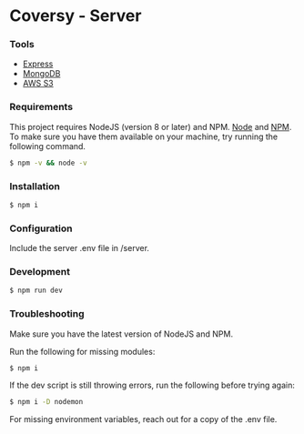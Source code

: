 # Coversy - Server

### Tools

-   [Express](https://www.npmjs.com/package/express)
-   [MongoDB](https://www.mongodb.com)
-   [AWS S3](https://aws.amazon.com/s3/)

### Requirements

This project requires NodeJS (version 8 or later) and NPM.
[Node](http://nodejs.org/) and [NPM](https://npmjs.org/).
To make sure you have them available on your machine,
try running the following command.

```sh
$ npm -v && node -v
```

### Installation

```sh
$ npm i
```

### Configuration

Include the server .env file in /server.

### Development

```sh
$ npm run dev
```

### Troubleshooting

Make sure you have the latest version of NodeJS and NPM.

Run the following for missing modules:

```sh
$ npm i
```

If the dev script is still throwing errors, run the following before trying again:

```sh
$ npm i -D nodemon
```

For missing environment variables, reach out for a copy of the .env file.
